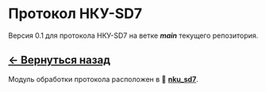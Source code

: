 # Протокол НКУ-SD7

Версия 0.1 для протокола НКУ-SD7 на ветке **_main_** текущего репозитория.

## **[<- Вернуться назад](../protocols_modes.md)**

Модуль обработки протокола расположен в 📂 **[nku_sd7](../nku_sd7/)**.
